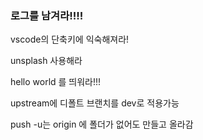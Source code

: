### 로그를 남겨라!!!!

vscode의 단축키에 익숙해져라!

unsplash 사용해라

hello world 를 띄워라!!!

upstream에 디폴트 브랜치를 dev로 적용가능

push -u는 origin 에 폴더가 없어도 만들고 올라감